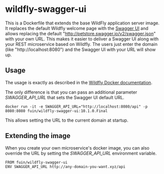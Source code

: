 # wildfly-swagger-ui

This is a Dockerfile that extends the base WildFly application server image.
It replaces the default Wildfly welcome page with the [Swagger UI](http://swagger.io/swagger-ui/) 
and allows replacing the default "http://petstore.swagger.io/v2/swagger.json" with your own URL.
This makes it easier to deliver a Swagger UI along with your REST microservice based on Wildfly.
The users just enter the domain (like "http://localhost:8080") and the Swagger UI with your URL will show up.

## Usage

The usage is exactly as described in the [Wildfly Docker documentation](https://github.com/JBoss-Dockerfiles/wildfly).

The only difference is that you can pass an additional parameter *SWAGGER_API_URL* that sets the Swagger UI default URL.

    docker run -it -e SWAGGER_API_URL="http://localhost:8080/api" -p 8080:8080 fuin/wildfly-swagger-ui:10.1.0.Final

This allows setting the URL to the current domain at startup.

## Extending the image

When you create your own microservice's docker image, you can also override the URL by setting the *SWAGGER_API_URL* environment variable.

    FROM fuin/wildfly-swagger-ui
    ENV SWAGGER_API_URL http://any-domain-you-want.xyz/api

